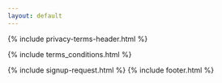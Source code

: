 ```yaml
---
layout: default
---
```


<div class="clearfix"></div>

{% include privacy-terms-header.html %}

<section class="mid_counter">
<div class="container inner-section">

{% include terms_conditions.html %}
   
</div>
</section>

<div class="clearfix"></div>

{% include signup-request.html %}
{% include footer.html %}